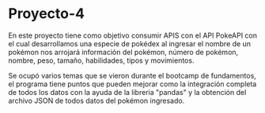 # Proyecto-4

En este proyecto tiene como objetivo consumir APIS con el API PokeAPI con el cual desarrollamos una especie de pokédex 
al ingresar el nombre de un pokémon nos arrojará información del pokémon, número de pokémon, nombre, peso, tamaño, habilidades,
tipos y movimientos.

Se ocupó varios temas que se vieron durante el bootcamp de fundamentos, el programa tiene puntos que pueden mejorar como
la integración completa de todos los datos con la ayuda de la libreria "pandas" y la obtención del archivo JSON de todos 
datos del pokémon ingresado.
